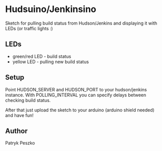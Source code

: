 Hudsuino/Jenkinsino
===================

Sketch for pulling build status from Hudson/Jenkins and displaying it with LEDs (or traffic lights :)

LEDs
-----

* green/red LED - build status
* yellow LED - pulling new build status

Setup
-----

Point HUDSON_SERVER and HUDSON_PORT to your hudson/jenkins instance. With POLLING_INTERVAL you can specify delays between checking build status.

After that just upload the sketch to your arduino (arduino shield needed) and have fun!

Author
------

Patryk Peszko
